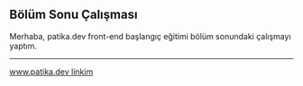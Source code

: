 ## Bölüm Sonu Çalışması

Merhaba, patika.dev front-end başlangıç eğitimi bölüm sonundaki çalışmayı yaptım. 




---------------------------------

[www.patika.dev linkim](https://app.patika.dev/tunadev) 